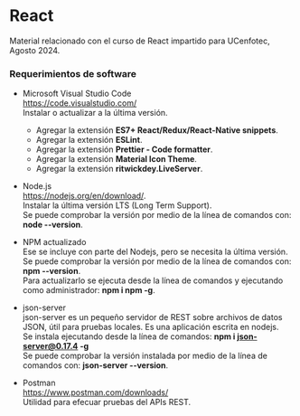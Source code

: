 # React
Material relacionado con el curso de React impartido para UCenfotec, Agosto 2024.

### Requerimientos de software
* Microsoft Visual Studio Code\
https://code.visualstudio.com/ \
Instalar o actualizar a la última versión. 
	* Agregar la extensión **ES7+ React/Redux/React-Native snippets**.
	* Agregar la extensión **ESLint**.
	* Agregar la extensión **Prettier - Code formatter**.
	* Agregar la extensión **Material Icon Theme**.
	* Agregar la extensión **ritwickdey.LiveServer**.
	
* Node.js\
https://nodejs.org/en/download/. \
Instalar la última versión LTS (Long Term Support). \
Se puede comprobar la versión por medio de la línea de comandos con: **node --version**.
	
* NPM actualizado\
Ese se incluye con parte del Nodejs, pero se necesita la última versión.\
Se puede comprobar la versión por medio de la línea de comandos con: **npm --version**.\
Para actualizarlo se ejecuta desde la línea de comandos y ejecutando como administrador: **npm i npm -g**.
 
* json-server\
json-server es un pequeño servidor de REST sobre archivos de datos JSON, útil para pruebas locales. Es una aplicación escrita en nodejs.\
Se instala ejecutando desde la línea de comandos: **npm i json-server@0.17.4 -g**\
Se puede comprobar la versión instalada por medio de la línea de comandos con: **json-server --version**.

* Postman\
https://www.postman.com/downloads/ \
Utilidad para efecuar pruebas del APIs REST.
